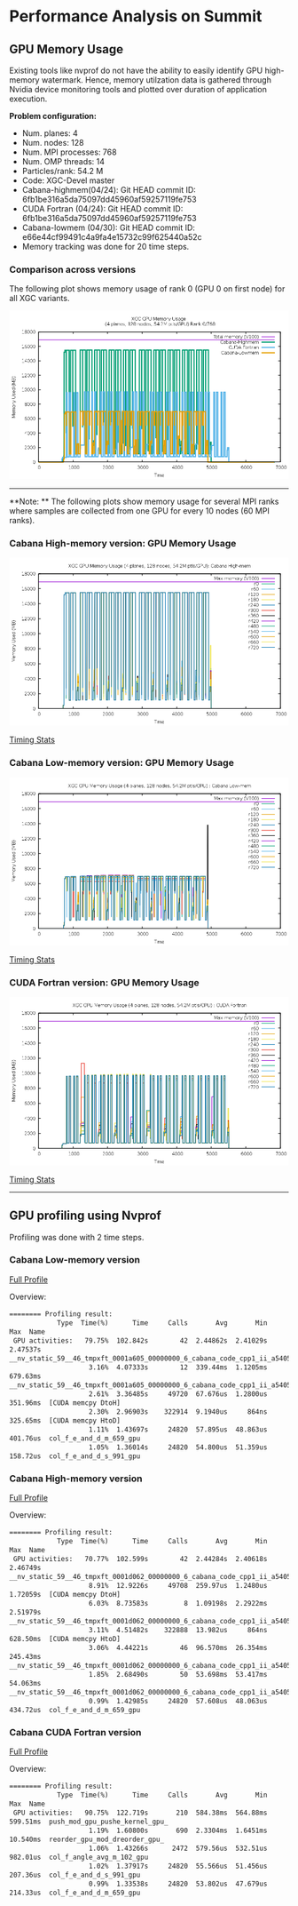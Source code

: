 # Performance Analysis on Summit

## GPU Memory Usage

Existing tools like nvprof do not have the ability to easily identify GPU high-memory watermark. Hence, memory utilzation data is gathered through Nvidia device monitoring tools and plotted over duration of application execution. 


**Problem configuration:**
* Num. planes: 4 
* Num. nodes: 128
* Num. MPI processes: 768
* Num. OMP threads: 14
* Particles/rank: 54.2 M
* Code: XGC-Devel master 
*	Cabana-highmem(04/24): Git HEAD commit ID:  6fb1be316a5da75097dd45960af59257119fe753
*	CUDA Fortran  (04/24): Git HEAD commit ID:  6fb1be316a5da75097dd45960af59257119fe753
*	Cabana-lowmem (04/30): Git HEAD commit ID:  e66e44cf99491c4a9fa4e15732c99f625440a52c
* Memory tracking was done for 20 time steps.

### Comparison across versions
The following plot shows memory usage of rank 0 (GPU 0 on first node) for all XGC variants.

![GPU Memory Usage ](img/memusage.png  "GPU Memory Usage")

***

**Note: **
The following plots show memory usage for several MPI ranks where samples are collected from one GPU for every 10 nodes (60 MPI ranks).

### Cabana High-memory version: GPU Memory Usage
![ ](img/cab-all.png  "Cabana High-memory Memory Usage")

[Timing Stats](files/cabana-highmem/timing_all.txt_stats) 


### Cabana Low-memory version: GPU Memory Usage
![ ](img/cab-lowmem-all.png  "Cabana Low-memory: GPU Memory Usage")

[Timing Stats](files/cabana-lowmem/timing_all.txt_stats) 

### CUDA Fortran version: GPU Memory Usage
![ ](img/cudaftn-all.png  "Cabana CUDA Fortran : GPU Memory Usage")

[Timing Stats](files/cudaftn/timing_all.txt_stats) 


***

## GPU profiling using Nvprof
  
Profiling was done with 2 time steps. 

### Cabana Low-memory version
[Full Profile](files/report-xgc-cab-lowmem.txt) 

Overview: 
```
======== Profiling result: 
            Type  Time(%)      Time     Calls       Avg       Min       Max  Name 
 GPU activities:   79.75%  102.842s        42  2.44862s  2.41029s  2.47537s  __nv_static_59__46_tmpxft_0001a605_00000000_6_cabana_code_cpp1_ii_a54055bf__ZN6Kokkos4Impl33cuda_parallel_launch_local_memoryINS0_11ParallelForIZ13particle_pushEUliE_NS_11RangePolicyIJNS_4CudaEEEES5_EEEEvT_ 
                    3.16%  4.07333s        12  339.44ms  1.1205ms  679.63ms  __nv_static_59__46_tmpxft_0001a605_00000000_6_cabana_code_cpp1_ii_a54055bf__ZN6Kokkos4Impl33cuda_parallel_launch_local_memoryINS0_11ParallelForINS0_16ViewValueFunctorINS_4CudaEN6Cabana3SoAINS5_11MemberTypesIJA6_dA3_dxEEELi1EEELb0EEENS_11RangePolicyIJS4_EEES4_EEEEvT_ 
                    2.61%  3.36485s     49720  67.676us  1.2800us  351.96ms  [CUDA memcpy DtoH] 
                    2.30%  2.96903s    322914  9.1940us     864ns  325.65ms  [CUDA memcpy HtoD] 
                    1.11%  1.43697s     24820  57.895us  48.863us  401.76us  col_f_e_and_d_m_659_gpu 
                    1.05%  1.36014s     24820  54.800us  51.359us  158.72us  col_f_e_and_d_s_991_gpu 
```

### Cabana High-memory version
[Full Profile](files/report-xgc-cab-nvprof.txt) 

Overview: 
```
======== Profiling result:                                                                                                                                                                                       
            Type  Time(%)      Time     Calls       Avg       Min       Max  Name
 GPU activities:   70.77%  102.599s        42  2.44284s  2.40618s  2.46749s  __nv_static_59__46_tmpxft_0001d062_00000000_6_cabana_code_cpp1_ii_a54055bf__ZN6Kokkos4Impl33cuda_parallel_launch_local_memoryINS0_11ParallelForIZ13particle_pushEUliE_NS_11RangePolicyIJNS_4CudaEEEES5_EEEEvT_
                    8.91%  12.9226s     49708  259.97us  1.2480us  1.72059s  [CUDA memcpy DtoH]
                    6.03%  8.73583s         8  1.09198s  2.2922ms  2.51979s  __nv_static_59__46_tmpxft_0001d062_00000000_6_cabana_code_cpp1_ii_a54055bf__ZN6Kokkos4Impl33cuda_parallel_launch_local_memoryINS0_11ParallelForINS0_16ViewValueFunctorINS_4CudaEN6Cabana3SoAINS5_11MemberTypesIJA6_dA3_dxEEELi1EEELb0EEENS_11RangePolicyIJS4_EEES4_EEEEvT_
                    3.11%  4.51482s    322888  13.982us     864ns  628.50ms  [CUDA memcpy HtoD]
                    3.06%  4.44221s        46  96.570ms  26.354ms  245.43ms  __nv_static_59__46_tmpxft_0001d062_00000000_6_cabana_code_cpp1_ii_a54055bf__ZN6Kokkos4Impl33cuda_parallel_launch_local_memoryINS0_11ParallelForIZ23ptl_to_sorted_tmp_arrayEUliE_NS_11RangePolicyIJNS_4CudaEEEES5_EEEEvT_
                    1.85%  2.68490s        50  53.698ms  53.417ms  54.063ms  __nv_static_59__46_tmpxft_0001d062_00000000_6_cabana_code_cpp1_ii_a54055bf__ZN6Kokkos4Impl33cuda_parallel_launch_local_memoryINS0_11ParallelForIZ16tmp_array_to_ptlEUliE_NS_11RangePolicyIJNS_4CudaEEEES5_EEEEvT_
                    0.99%  1.42985s     24820  57.608us  48.063us  434.72us  col_f_e_and_d_m_659_gpu
```

### Cabana CUDA Fortran version
[Full Profile](files/report-xgc-cudaftn.txt) 

Overview: 
```
======== Profiling result:                                                                                                                                                                                       
            Type  Time(%)      Time     Calls       Avg       Min       Max  Name
 GPU activities:   90.75%  122.719s       210  584.38ms  564.88ms  599.51ms  push_mod_gpu_pushe_kernel_gpu_
                    1.19%  1.60800s       690  2.3304ms  1.6451ms  10.540ms  reorder_gpu_mod_dreorder_gpu_
                    1.06%  1.43266s      2472  579.56us  532.51us  982.01us  col_f_angle_avg_m_102_gpu
                    1.02%  1.37917s     24820  55.566us  51.456us  207.36us  col_f_e_and_d_s_991_gpu
                    0.99%  1.33538s     24820  53.802us  47.679us  214.33us  col_f_e_and_d_m_659_gpu

```
